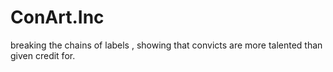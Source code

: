 # ConArt.Inc
breaking the chains of  labels , showing that convicts  are more talented than given credit for.
